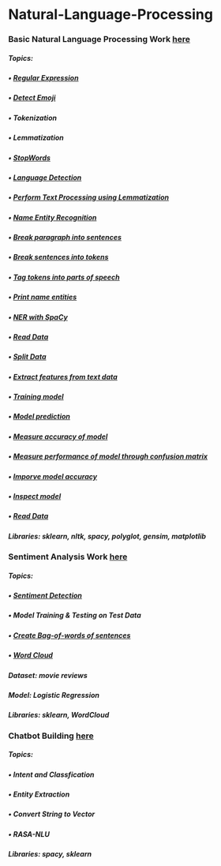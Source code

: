 # Natural-Language-Processing

### Basic Natural Language Processing Work [here](https://github.com/Muhammad-Usama-07/Natural-Language-Processing/tree/main/NLP_Basics)
##### Topics:
#####   • [Regular Expression](https://github.com/Muhammad-Usama-07/Natural-Language-Processing/blob/af362e09992d49f39e23e3a7ccfc76c0e786ac46/NLP_Basics/workFile.ipynb)
#####   • [Detect Emoji](https://github.com/Muhammad-Usama-07/Natural-Language-Processing/blob/bc889bb71b5466e982f51ed32547414e6640e1e7/NLP_Basics/workFile.ipynb)
#####   • Tokenization
#####   • Lemmatization
#####   • [StopWords](https://github.com/Muhammad-Usama-07/Natural-Language-Processing/blob/02d7986de08967d7aa49fa5e32ca36e503159834/NLP_Basics/workFile.ipynb)
#####   • [Language Detection](https://github.com/Muhammad-Usama-07/Natural-Language-Processing/blob/62b1baeea7a44e8d27922f78d1e0d644ca109e0c/NLP_Basics/workFile.ipynb)
#####   • [Perform Text Processing using Lemmatization](https://github.com/Muhammad-Usama-07/Natural-Language-Processing/blob/3a8bb11c65de13315e55faaf7e8abc95b0c6d123/NLP_Basics/workFile.ipynb)

#####   • [Name Entity Recognition](https://github.com/Muhammad-Usama-07/Natural-Language-Processing/blob/654c6f2c79014b756a2befda58a34e4ad41a201a/NLP_Basics/workFile.ipynb)
#####         • [Break paragraph into sentences](https://github.com/Muhammad-Usama-07/Natural-Language-Processing/blob/0fbe9dfa0481aab5ba63ae4d4f4a7969a8564ea5/NLP_Basics/workFile.ipynb)
#####         • [Break sentences into tokens](https://github.com/Muhammad-Usama-07/Natural-Language-Processing/blob/0211c3fa8287a4a6238c2a9c4e8e6a1b4d05bf5c/NLP_Basics/workFile.ipynb)
#####         • [Tag tokens into parts of speech](https://github.com/Muhammad-Usama-07/Natural-Language-Processing/blob/871d159fc5d02169e54565a9bf75d8a83b3a38b0/NLP_Basics/workFile.ipynb)
#####         • [Print name entities](https://github.com/Muhammad-Usama-07/Natural-Language-Processing/blob/f7df84592f5466782bcb80cadb9cd4f8bdb3ddb8/NLP_Basics/workFile.ipynb)
#####         • [NER with SpaCy](https://github.com/Muhammad-Usama-07/Natural-Language-Processing/blob/535bbff4c590d176270a98a1a3997eb49be3374d/NLP_Basics/workFile.ipynb)

#####         • [Read Data](https://github.com/Muhammad-Usama-07/Natural-Language-Processing/blob/ef5b7d69f4cb6916322f3b73c2f5922ef1310338/NLP_Basics/workFile.ipynb)
#####         • [Split Data](https://github.com/Muhammad-Usama-07/Natural-Language-Processing/blob/79fb5daae9a52e867008e69b4e9ae02fc08b025d/NLP_Basics/workFile.ipynb)
#####         • [Extract features from text data](https://github.com/Muhammad-Usama-07/Natural-Language-Processing/blob/e489c21d35416fd65e6d07e110f864e532d1ef97/NLP_Basics/workFile.ipynb)
#####         • [Training model](https://github.com/Muhammad-Usama-07/Natural-Language-Processing/blob/e673a339e02c0b224db5e5c2a9289982803cc0e3/NLP_Basics/workFile.ipynb)
#####         • [Model prediction](https://github.com/Muhammad-Usama-07/Natural-Language-Processing/blob/9ddbcaff034fa08e568af7f5c1527321bf62190f/NLP_Basics/workFile.ipynb)
#####         • [Measure accuracy of model](https://github.com/Muhammad-Usama-07/Natural-Language-Processing/blob/fafd4f2c1444a811debe2b06a8625e5e53269662/NLP_Basics/workFile.ipynb)
#####         • [Measure performance of model through confusion matrix](https://github.com/Muhammad-Usama-07/Natural-Language-Processing/blob/d0b8cafb2096766ec41676350dacb11951651c38/NLP_Basics/workFile.ipynb)
#####         • [Imporve model accuracy](https://github.com/Muhammad-Usama-07/Natural-Language-Processing/blob/main/NLP_Basics/workFile.ipynb)
#####         • [Inspect model](https://github.com/Muhammad-Usama-07/Natural-Language-Processing/blob/ed463c227e895ff720877388adf937b5cc9a4ae0/NLP_Basics/workFile.ipynb)

#####         • [Read Data](https://github.com/Muhammad-Usama-07/Natural-Language-Processing/blob/c5bdb75d938d6ac6b9a056907512cd4dcad11faf/Sentiment_Analysis/WorkFile.ipynb)


##### **Libraries:** sklearn, nltk, spacy, polyglot, gensim, matplotlib
### Sentiment Analysis Work [here](https://github.com/Muhammad-Usama-07/Natural-Language-Processing/tree/main/Sentiment_Analysis)

##### Topics:
##### • [Sentiment Detection](https://github.com/Muhammad-Usama-07/Natural-Language-Processing/blob/b251beb6c435404c97c9c4e523b99235fadcc6cd/Sentiment_Analysis/WorkFile.ipynb)
##### • Model Training & Testing on Test Data
##### • [Create Bag-of-words of sentences](https://github.com/Muhammad-Usama-07/Natural-Language-Processing/blob/ab5d1e4137a24334b21ddf45f9940929d5365092/Sentiment_Analysis/WorkFile.ipynb)
##### • [Word Cloud](https://github.com/Muhammad-Usama-07/Natural-Language-Processing/blob/d77abefbea22c346306426cb01dae3aea26d0b9c/Sentiment_Analysis/WorkFile.ipynb)

##### **Dataset:** movie reviews
##### **Model:** Logistic Regression
##### **Libraries:** sklearn, WordCloud

### Chatbot Building [here](https://github.com/Muhammad-Usama-07/Natural-Language-Processing/tree/main/Chatbot_Work)
##### Topics:
##### • Intent and Classfication
##### • Entity Extraction
##### • Convert String to Vector
##### • RASA-NLU

##### **Libraries:** spacy, sklearn
